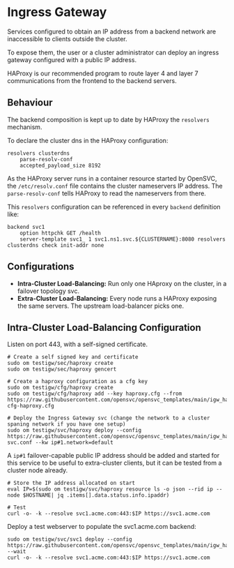 # Ingress Gateway

Services configured to obtain an IP address from a backend network are inaccessible to clients outside the cluster.

To expose them, the user or a cluster administrator can deploy an ingress gateway configured with a public IP address.

HAProxy is our recommended program to route layer 4 and layer 7 communications from the frontend to the backend servers.

## Behaviour

The backend composition is kept up to date by HAProxy the `resolvers` mechanism.

To declare the cluster dns in the HAProxy configuration:

    resolvers clusterdns
        parse-resolv-conf
        accepted_payload_size 8192

As the HAProxy server runs in a container resource started by OpenSVC, the `/etc/resolv.conf` file contains the cluster nameservers IP address.
The `parse-resolv-conf` tells HAProxy to read the nameservers from there.

This `resolvers` configuration can be referenced in every `backend` definition like:

    backend svc1
        option httpchk GET /health
        server-template svc1_ 1 svc1.ns1.svc.${CLUSTERNAME}:8080 resolvers clusterdns check init-addr none

## Configurations

* **Intra-Cluster Load-Balancing:** Run only one HAproxy on the cluster, in a failover topology svc.
* **Extra-Cluster Load-Balancing:** Every node runs a HAProxy exposing the same servers. The upstream load-balancer picks one.

## Intra-Cluster Load-Balancing Configuration

Listen on port 443, with a self-signed certificate.

    # Create a self signed key and certificate
    sudo om testigw/sec/haproxy create
    sudo om testigw/sec/haproxy gencert

    # Create a haproxy configuration as a cfg key
    sudo om testigw/cfg/haproxy create
    sudo om testigw/cfg/haproxy add --key haproxy.cfg --from https://raw.githubusercontent.com/opensvc/opensvc_templates/main/igw_haproxy/basic-cfg-haproxy.cfg

    # Deploy the Ingress Gateway svc (change the network to a cluster spaning network if you have one setup)
    sudo om testigw/svc/haproxy deploy --config https://raw.githubusercontent.com/opensvc/opensvc_templates/main/igw_haproxy/basic-svc.conf --kw ip#1.network=default

A `ip#1` failover-capable public IP address should be added and started for this service to be useful to extra-cluster clients, but it can be tested from a cluster node already.

    # Store the IP address allocated on start
    eval IP=$(sudo om testigw/svc/haproxy resource ls -o json --rid ip --node $HOSTNAME| jq .items[].data.status.info.ipaddr)

    # Test
    curl -o- -k --resolve svc1.acme.com:443:$IP https://svc1.acme.com

Deploy a test webserver to populate the svc1.acme.com backend:

    sudo om testigw/svc/svc1 deploy --config https://raw.githubusercontent.com/opensvc/opensvc_templates/main/igw_haproxy/nginx.conf --wait
    curl -o- -k --resolve svc1.acme.com:443:$IP https://svc1.acme.com
